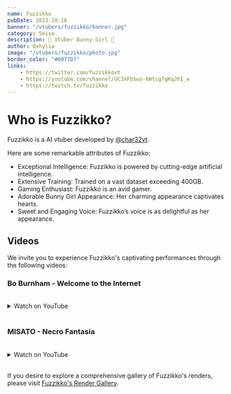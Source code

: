 ```yaml
---
name: Fuzzikko
pubDate: 2023-10-16
banner: "/vtubers/fuzzikko/banner.jpg"
category: Seiso
description: 🐰 Vtuber Bunny Girl 🐇
author: 0xhylia
image: "/vtubers/fuzzikko/photo.jpg"
border_color: "#0077D7"
links: 
    - https://twitter.com/fuzzikkovt
    - https://youtube.com/channel/UC3XFbSws-6Wtcg7gKqJhI_w
    - https://twitch.tv/fuzzikko
---
```


# Who is Fuzzikko?

Fuzzikko is a AI vtuber developed by [@char32vt](https://twitter.com/char32vt).

Here are some remarkable attributes of Fuzzikko:

- Exceptional Intelligence: Fuzzikko is powered by cutting-edge artificial intelligence.
- Extensive Training: Trained on a vast dataset exceeding 400GB.
- Gaming Enthusiast: Fuzzikko is an avid gamer.
- Adorable Bunny Girl Appearance: Her charming appearance captivates hearts.
- Sweet and Engaging Voice: Fuzzikko’s voice is as delightful as her appearance.


## Videos

We invite you to experience Fuzzikko's captivating performances through the following videos:

### Bo Burnham - Welcome to the Internet
<br />
<details>
    <summary>Watch on YouTube</summary>
    <iframe width="560" height="315" src="https://www.youtube.com/embed/A9m0dr8xgBE?si=cjNq3uTsJK6kBwLo" title="YouTube video player" frameborder="0" allow="accelerometer; autoplay; clipboard-write; encrypted-media; gyroscope; picture-in-picture; web-share" allowfullscreen></iframe>
</details>
<br />

### MISATO - Necro Fantasia
<br />
<details>
    <summary>Watch on YouTube</summary>
    <iframe width="560" height="315" src="https://www.youtube.com/embed/_h4yd0AJtHM?si=vQ_G2USaBSmPlQCb" title="YouTube video player" frameborder="0" allow="accelerometer; autoplay; clipboard-write; encrypted-media; gyroscope; picture-in-picture; web-share" allowfullscreen></iframe>
</details>
<br />

If you desire to explore a comprehensive gallery of Fuzzikko's renders, please visit [Fuzzikko's Render Gallery](https://renders.weareweebs.me).
